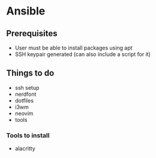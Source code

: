 # Ansible

## Prerequisites

- User must be able to install packages using apt
- SSH keypair generated (can also include a script for it)

## Things to do

- ssh setup
- nerdfont
- dotfiles
- i3wm
- neovim
- tools

### Tools to install

- alacritty
